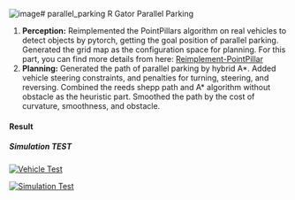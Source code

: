 ![image](https://github.com/Yandong-Luo/parallel_parking/assets/57821839/bbb7e4c6-38b4-42dd-aa60-97dbb55979a8)# parallel_parking
R Gator Parallel Parking

1. **Perception:** Reimplemented the PointPillars algorithm on real vehicles to detect objects by pytorch, getting the goal position of parallel parking. Generated the grid map as the configuration space for planning. For this part, you can find more details from here: [Reimplement-PointPillar](https://github.com/Yandong-Luo/Reimplement-PointPillar)
2. **Planning:** Generated the path of parallel parking by hybrid A*. Added vehicle steering constraints, and penalties for turning, steering, and reversing. Combined the reeds shepp path and A* algorithm without obstacle as the heuristic part. Smoothed the path by the cost of curvature, smoothness, and obstacle.
   
#### Result

##### Simulation TEST

[![Vehicle Test](https://res.cloudinary.com/marcomontalbano/image/upload/v1693046573/video_to_markdown/images/youtube--GD1N-XIS-Nw-c05b58ac6eb4c4700831b2b3070cd403.jpg)](https://youtu.be/GD1N-XIS-Nw "Vehicle Test")

[![Simulation Test](https://res.cloudinary.com/marcomontalbano/image/upload/v1693046659/video_to_markdown/images/youtube--otTrGEX5Vzc-c05b58ac6eb4c4700831b2b3070cd403.jpg)](https://youtu.be/otTrGEX5Vzc "Simulation Test")



